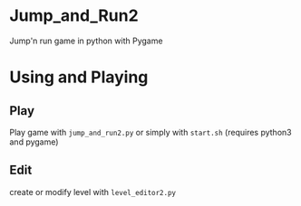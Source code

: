 # Jump_and_Run2
Jump'n run game in python with Pygame

# Using and Playing
## Play
Play game with <code>jump_and_run2.py</code> or simply with <code>start.sh</code> (requires python3 and pygame)
## Edit
create or modify level with `level_editor2.py`

